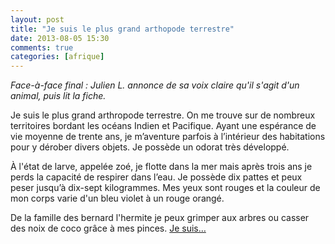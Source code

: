```yaml
---
layout: post
title: "Je suis le plus grand arthopode terrestre"
date: 2013-08-05 15:30
comments: true
categories: [afrique]
---
```

_Face-à-face final&nbsp;:&nbsp;Julien L. annonce de sa voix claire qu'il s'agit d'un animal, puis lit la fiche._

Je suis le plus grand arthropode terrestre.
On me trouve sur de nombreux territoires bordant les océans Indien et Pacifique.
Ayant une espérance de vie moyenne de trente ans, je m’aventure parfois à l’intérieur des habitations pour y dérober divers objets.
Je possède un odorat très développé.

À l'état de larve, appelée zoé, je flotte dans la mer mais après trois ans je perds la capacité de respirer dans l’eau.
Je possède dix pattes et peux peser jusqu’à dix-sept kilogrammes.
Mes yeux sont rouges et la couleur de mon corps varie d'un bleu violet à un rouge orangé.

De la famille des bernard l'hermite je peux grimper aux arbres ou casser des noix de coco grâce à mes pinces.
[Je suis…](http://www.lemanger.fr/index.php/crabe-de-cocotier-a-la-japonaise/)